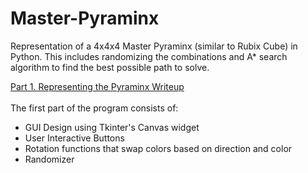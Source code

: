 # Master-Pyraminx
 Representation of a 4x4x4 Master Pyraminx (similar to Rubix Cube) in Python. This includes randomizing the combinations and A* search algorithm to find the best possible path to solve.

 [Part 1. Representing the Pyraminx Writeup](Representation.pdf) <br/> <br/>
The first part of the program consists of:
- GUI Design using Tkinter's Canvas widget
- User Interactive Buttons
- Rotation functions that swap colors based on direction and color
- Randomizer

